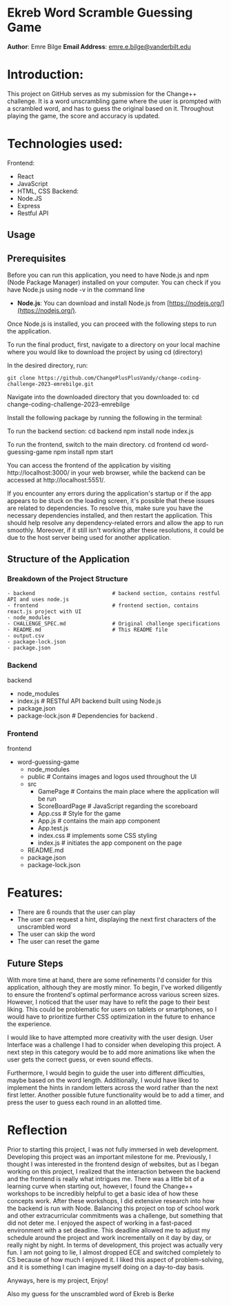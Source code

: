 # Ekreb Word Scramble Guessing Game
**Author**: Emre Bilge
**Email Address**: emre.e.bilge@vanderbilt.edu
# Introduction:
This project on GitHub serves as my submission for the Change++ challenge. It is a word unscrambling game where the user is prompted with a scrambled word, and has to guess the original based on it. Throughout playing the game, the score and accuracy is updated.

# Technologies used:
Frontend:
   - React
   - JavaScript
   - HTML, CSS
Backend:
   - Node.JS
   - Express
   - Restful API

## Usage
## Prerequisites

Before you can run this application, you need to have Node.js and npm (Node Package Manager) installed on your computer.
You can check if you have Node.js using node -v in the command line

- **Node.js**: You can download and install Node.js from [https://nodejs.org/](https://nodejs.org/).

Once Node.js is installed, you can proceed with the following steps to run the application.

To run the final product, first, navigate to a directory on your local machine where you would like to download the project by using
   cd (directory)

In the desired directory, run:

    git clone https://github.com/ChangePlusPlusVandy/change-coding-challenge-2023-emrebilge.git

Navigate into the downloaded directory that you downloaded to:
   cd change-coding-challenge-2023-emrebilge

Install the following package by running the following in the terminal:

To run the backend section:
    cd backend
    npm install
    node index.js

To run the frontend, switch to the main directory.
    cd frontend
    cd word-guessing-game
    npm install
    npm start

You can access the frontend of the application by visiting http://localhost:3000/ in your web browser, while the backend can be accessed at http://localhost:5551/.

If you encounter any errors during the application's startup or if the app appears to be stuck on the loading screen, it's possible that these issues are related to dependencies. To resolve this, make sure you have the necessary dependencies installed, and then restart the application. This should help resolve any dependency-related errors and allow the app to run smoothly. Moreover, if it still isn't working after these resolutions, it could be due to the host server being used for another application.

## Structure of the Application

### Breakdown of the Project Structure

    - backend                         # backend section, contains restful API and uses node.js
    - frontend                        # frontend section, contains react.js project with UI
    - node_modules
    - CHALLENGE_SPEC.md               # Original challenge specifications
    - README.md                       # This README file
    - output.csv
    - package-lock.json
    - package.json                    

### Backend

backend
   - node_modules
   - index.js                         # RESTful API backend built using Node.js
   - package.json
   - package-lock.json                # Dependencies for backend 
    .
### Frontend

frontend
   - word-guessing-game
        - node_modules
        - public                      # Contains images and logos used throughout the UI
        - src
             - GamePage               # Contains the main place where the application will be run
             - ScoreBoardPage         # JavaScript regarding the scoreboard
             - App.css                # Style for the game
             - App.js                 # contains the main app component
             - App.test.js
             - index.css              # implements some CSS styling
             - index.js               # initiates the app component on the page
        - README.md
        - package.json
        - package-lock.json
     
# Features:
- There are 6 rounds that the user can play
- The user can request a hint, displaying the next first characters of the unscrambled word
- The user can skip the word
- The user can reset the game

## Future Steps

With more time at hand, there are some refinements I'd consider for this application, although they are mostly minor. To begin, I've worked diligently to ensure the frontend's optimal performance across various screen sizes. However, I noticed that the user may have to refit the page to their best liking. This could be problematic for users on tablets or smartphones, so I would have to prioritize further CSS optimization in the future to enhance the experience.

I would like to have attempted more creativity with the user design. User Interface was a challenge I had to consider when developing this project. A next step in this category would be to add more animations like when the user gets the correct guess, or even sound effects.

Furthermore, I would begin to guide the user into different difficulties, maybe based on the word length. Additionally, I would have liked to implement the hints in random letters across the word rather than the next first letter. Another possible future functionality would be to add a timer, and press the user to guess each round in an allotted time.


# Reflection
Prior to starting this project, I was not fully immersed in web development. Developing this project was an important milestone for me. Previously, I thought I was interested in the frontend design of websites, but as I began working on this project, I realized that the interaction between the backend and the frontend is really what intrigues me. There was a little bit of a learning curve when starting out, however, I found the Change++ workshops to be incredibly helpful to get a basic idea of how these concepts work. After these workshops, I did extensive research into how the backend is run with Node.
Balancing this project on top of school work and other extracurricular commitments was a challenge, but something that did not deter me. I enjoyed the aspect of working in a fast-paced environment with a set deadline. This deadline allowed me to adjust my schedule around the project and work incrementally on it day by day, or really night by night.
In terms of development, this project was actually very fun. I am not going to lie, I almost dropped ECE and switched completely to CS because of how much I enjoyed it. I liked this aspect of problem-solving, and it is something I can imagine myself doing on a day-to-day basis.

Anyways, here is my project, Enjoy!

Also my guess for the unscrambled word of Ekreb is Berke

